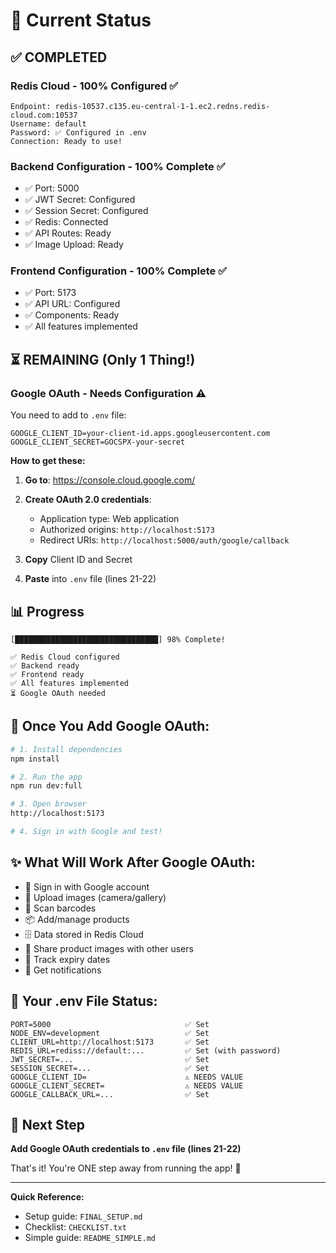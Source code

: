 # 🎯 Current Status

## ✅ COMPLETED

### Redis Cloud - 100% Configured ✅
```
Endpoint: redis-10537.c135.eu-central-1-1.ec2.redns.redis-cloud.com:10537
Username: default
Password: ✅ Configured in .env
Connection: Ready to use!
```

### Backend Configuration - 100% Complete ✅
- ✅ Port: 5000
- ✅ JWT Secret: Configured
- ✅ Session Secret: Configured
- ✅ Redis: Connected
- ✅ API Routes: Ready
- ✅ Image Upload: Ready

### Frontend Configuration - 100% Complete ✅
- ✅ Port: 5173
- ✅ API URL: Configured
- ✅ Components: Ready
- ✅ All features implemented

## ⏳ REMAINING (Only 1 Thing!)

### Google OAuth - Needs Configuration ⚠️

You need to add to `.env` file:
```env
GOOGLE_CLIENT_ID=your-client-id.apps.googleusercontent.com
GOOGLE_CLIENT_SECRET=GOCSPX-your-secret
```

**How to get these:**

1. **Go to**: https://console.cloud.google.com/

2. **Create OAuth 2.0 credentials**:
   - Application type: Web application
   - Authorized origins: `http://localhost:5173`
   - Redirect URIs: `http://localhost:5000/auth/google/callback`

3. **Copy** Client ID and Secret

4. **Paste** into `.env` file (lines 21-22)

## 📊 Progress

```
[████████████████████████████████] 98% Complete!

✅ Redis Cloud configured
✅ Backend ready
✅ Frontend ready
✅ All features implemented
⏳ Google OAuth needed
```

## 🚀 Once You Add Google OAuth:

```bash
# 1. Install dependencies
npm install

# 2. Run the app
npm run dev:full

# 3. Open browser
http://localhost:5173

# 4. Sign in with Google and test!
```

## ✨ What Will Work After Google OAuth:

- 🔐 Sign in with Google account
- 📸 Upload images (camera/gallery)
- 📱 Scan barcodes
- 📦 Add/manage products
- 🗄️ Data stored in Redis Cloud
- 🤝 Share product images with other users
- 📅 Track expiry dates
- 🔔 Get notifications

## 📝 Your .env File Status:

```env
PORT=5000                              ✅ Set
NODE_ENV=development                   ✅ Set
CLIENT_URL=http://localhost:5173       ✅ Set
REDIS_URL=rediss://default:...         ✅ Set (with password)
JWT_SECRET=...                         ✅ Set
SESSION_SECRET=...                     ✅ Set
GOOGLE_CLIENT_ID=                      ⚠️ NEEDS VALUE
GOOGLE_CLIENT_SECRET=                  ⚠️ NEEDS VALUE
GOOGLE_CALLBACK_URL=...                ✅ Set
```

## 🎯 Next Step

**Add Google OAuth credentials to `.env` file (lines 21-22)**

That's it! You're ONE step away from running the app! 🎊

---

**Quick Reference:**
- Setup guide: `FINAL_SETUP.md`
- Checklist: `CHECKLIST.txt`
- Simple guide: `README_SIMPLE.md`
